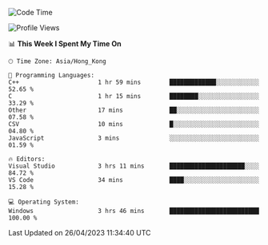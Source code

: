 <!--START_SECTION:waka-->
![Code Time](http://img.shields.io/badge/Code%20Time-54%20hrs%2024%20mins-blue)

![Profile Views](http://img.shields.io/badge/Profile%20Views-0-blue)

📊 **This Week I Spent My Time On** 

```text
🕑︎ Time Zone: Asia/Hong_Kong

💬 Programming Languages: 
C++                      1 hr 59 mins        █████████████░░░░░░░░░░░░   52.65 % 
C                        1 hr 15 mins        ████████░░░░░░░░░░░░░░░░░   33.29 % 
Other                    17 mins             ██░░░░░░░░░░░░░░░░░░░░░░░   07.58 % 
CSV                      10 mins             █░░░░░░░░░░░░░░░░░░░░░░░░   04.80 % 
JavaScript               3 mins              ░░░░░░░░░░░░░░░░░░░░░░░░░   01.59 % 

🔥 Editors: 
Visual Studio            3 hrs 11 mins       █████████████████████░░░░   84.72 % 
VS Code                  34 mins             ████░░░░░░░░░░░░░░░░░░░░░   15.28 % 

💻 Operating System: 
Windows                  3 hrs 46 mins       █████████████████████████   100.00 % 
```


 Last Updated on 26/04/2023 11:34:40 UTC
<!--END_SECTION:waka-->
